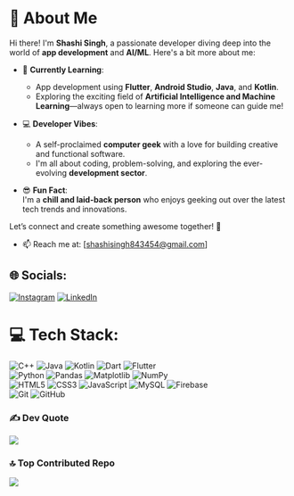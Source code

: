 # 👋 About Me  

Hi there! I'm **Shashi Singh**, a passionate developer diving deep into the world of **app development** and **AI/ML**. Here's a bit more about me:  

- 🌱 **Currently Learning**:  
  - App development using **Flutter**, **Android Studio**, **Java**, and **Kotlin**.  
  - Exploring the exciting field of **Artificial Intelligence and Machine Learning**—always open to learning more if someone can guide me!  

- 💻 **Developer Vibes**:  
  - A self-proclaimed **computer geek** with a love for building creative and functional software.  
  - I'm all about coding, problem-solving, and exploring the ever-evolving **development sector**.  

- 😎 **Fun Fact**:  
  I'm a **chill and laid-back person** who enjoys geeking out over the latest tech trends and innovations.  

Let’s connect and create something awesome together! 🚀  
- 📫 Reach me at: [shashisingh843454@gmail.com]

## 🌐 Socials:
[![Instagram](https://img.shields.io/badge/Instagram-%23E4405F.svg?logo=Instagram&logoColor=white)](https://instagram.com/shashisingh_8434) [![LinkedIn](https://img.shields.io/badge/LinkedIn-%230077B5.svg?logo=linkedin&logoColor=white)](https://linkedin.com/in/shashisingh8434) 

# 💻 Tech Stack:
![C++](https://img.shields.io/badge/c++-%2300599C.svg?style=for-the-badge&logo=c%2B%2B&logoColor=white) ![Java](https://img.shields.io/badge/java-%23ED8B00.svg?style=for-the-badge&logo=openjdk&logoColor=white) ![Kotlin](https://img.shields.io/badge/kotlin-%237F52FF.svg?style=for-the-badge&logo=kotlin&logoColor=white) ![Dart](https://img.shields.io/badge/dart-%230175C2.svg?style=for-the-badge&logo=dart&logoColor=white) ![Flutter](https://img.shields.io/badge/Flutter-%2302569B.svg?style=for-the-badge&logo=Flutter&logoColor=white)  
![Python](https://img.shields.io/badge/python-3670A0?style=for-the-badge&logo=python&logoColor=ffdd54) ![Pandas](https://img.shields.io/badge/pandas-%23150458.svg?style=for-the-badge&logo=pandas&logoColor=white) ![Matplotlib](https://img.shields.io/badge/Matplotlib-%23ffffff.svg?style=for-the-badge&logo=Matplotlib&logoColor=black) ![NumPy](https://img.shields.io/badge/numpy-%23013243.svg?style=for-the-badge&logo=numpy&logoColor=white)   
![HTML5](https://img.shields.io/badge/html5-%23E34F26.svg?style=for-the-badge&logo=html5&logoColor=white) ![CSS3](https://img.shields.io/badge/css3-%231572B6.svg?style=for-the-badge&logo=css3&logoColor=white) ![JavaScript](https://img.shields.io/badge/javascript-%23323330.svg?style=for-the-badge&logo=javascript&logoColor=%23F7DF1E) 
  ![MySQL](https://img.shields.io/badge/mysql-4479A1.svg?style=for-the-badge&logo=mysql&logoColor=white) ![Firebase](https://img.shields.io/badge/firebase-%23039BE5.svg?style=for-the-badge&logo=firebase)  
![Git](https://img.shields.io/badge/git-%23F05033.svg?style=for-the-badge&logo=git&logoColor=white) ![GitHub](https://img.shields.io/badge/github-%23121011.svg?style=for-the-badge&logo=github&logoColor=white)


### ✍️ Dev Quote
![](https://quotes-github-readme.vercel.app/api?type=horizontal&theme=radical)

### 🔝 Top Contributed Repo
![](https://github-contributor-stats.vercel.app/api?username=ShashiSingh8434&limit=5&theme=dark&combine_all_yearly_contributions=true)

<!-- Proudly created with GPRM ( https://gprm.itsvg.in ) -->
